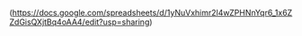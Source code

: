 (https://docs.google.com/spreadsheets/d/1yNuVxhimr2l4wZPHNnYqr6_1x6ZZdGisQXjtBq4oAA4/edit?usp=sharing)
